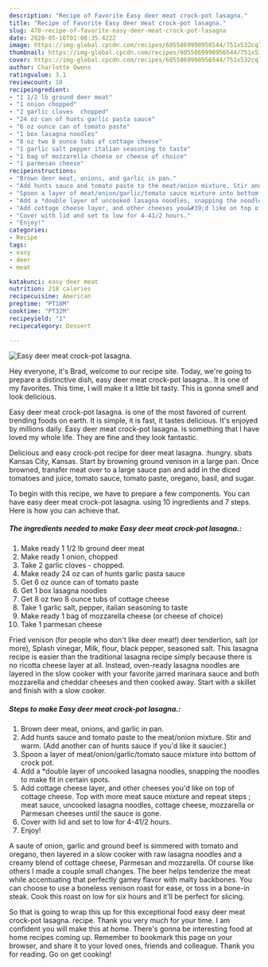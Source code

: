 ```yaml
---
description: "Recipe of Favorite Easy deer meat crock-pot lasagna."
title: "Recipe of Favorite Easy deer meat crock-pot lasagna."
slug: 470-recipe-of-favorite-easy-deer-meat-crock-pot-lasagna
date: 2020-05-16T01:08:35.422Z
image: https://img-global.cpcdn.com/recipes/6055869998956544/751x532cq70/easy-deer-meat-crock-pot-lasagna-recipe-main-photo.jpg
thumbnail: https://img-global.cpcdn.com/recipes/6055869998956544/751x532cq70/easy-deer-meat-crock-pot-lasagna-recipe-main-photo.jpg
cover: https://img-global.cpcdn.com/recipes/6055869998956544/751x532cq70/easy-deer-meat-crock-pot-lasagna-recipe-main-photo.jpg
author: Charlotte Owens
ratingvalue: 3.1
reviewcount: 10
recipeingredient:
- "1 1/2 lb ground deer meat"
- "1 onion chopped"
- "2 garlic cloves  chopped"
- "24 oz can of hunts garlic pasta sauce"
- "6 oz ounce can of tomato paste"
- "1 box lasagna noodles"
- "8 oz two 8 ounce tubs of cottage cheese"
- "1 garlic salt pepper italian seasoning to taste"
- "1 bag of mozzarella cheese or cheese of choice"
- "1 parmesan cheese"
recipeinstructions:
- "Brown deer meat, onions, and garlic in pan."
- "Add hunts sauce and tomato paste to the meat/onion mixture. Stir and warm. (Add another can of hunts sauce if you&#39;d like it saucier.)"
- "Spoon a layer of meat/onion/garlic/tomato sauce mixture into bottom of crock pot."
- "Add a *double layer of uncooked lasagna noodles, snapping the noodles to make fit in certain spots."
- "Add cottage cheese layer, and other cheeses you&#39;d like on top of cottage cheese. Top with more meat sauce mixture and repeat steps ; meat sauce, uncooked lasagna noodles, cottage cheese, mozzarella or Parmesan cheeses until the sauce is gone."
- "Cover with lid and set to low for 4-41/2 hours."
- "Enjoy!"
categories:
- Recipe
tags:
- easy
- deer
- meat

katakunci: easy deer meat 
nutrition: 218 calories
recipecuisine: American
preptime: "PT18M"
cooktime: "PT32M"
recipeyield: "1"
recipecategory: Dessert

---
```



![Easy deer meat crock-pot lasagna.](https://img-global.cpcdn.com/recipes/6055869998956544/751x532cq70/easy-deer-meat-crock-pot-lasagna-recipe-main-photo.jpg)

Hey everyone, it's Brad, welcome to our recipe site. Today, we're going to prepare a distinctive dish, easy deer meat crock-pot lasagna.. It is one of my favorites. This time, I will make it a little bit tasty. This is gonna smell and look delicious.

Easy deer meat crock-pot lasagna. is one of the most favored of current trending foods on earth. It is simple, it is fast, it tastes delicious. It's enjoyed by millions daily. Easy deer meat crock-pot lasagna. is something that I have loved my whole life. They are fine and they look fantastic.

Delicious and easy crock-pot recipe for deer meat lasagna. :hungry. sbats Kansas City, Kansas. Start by browning ground venison in a large pan. Once browned, transfer meat over to a large sauce pan and add in the diced tomatoes and juice, tomato sauce, tomato paste, oregano, basil, and sugar.


To begin with this recipe, we have to prepare a few components. You can have easy deer meat crock-pot lasagna. using 10 ingredients and 7 steps. Here is how you can achieve that.

<!--inarticleads1-->

##### The ingredients needed to make Easy deer meat crock-pot lasagna.:

1. Make ready 1 1/2 lb ground deer meat
1. Make ready 1 onion, chopped
1. Take 2 garlic cloves - chopped.
1. Make ready 24 oz can of hunts garlic pasta sauce
1. Get 6 oz ounce can of tomato paste
1. Get 1 box lasagna noodles
1. Get 8 oz two 8 ounce tubs of cottage cheese
1. Take 1 garlic salt, pepper, italian seasoning to taste
1. Make ready 1 bag of mozzarella cheese (or cheese of choice)
1. Take 1 parmesan cheese


Fried venison (for people who don&#39;t like deer meat!) deer tenderlion, salt (or more), Splash vinegar, Milk, flour, black pepper, seasoned salt. This lasagna recipe is easier than the traditional lasagna recipe simply because there is no ricotta cheese layer at all. Instead, oven-ready lasagna noodles are layered in the slow cooker with your favorite jarred marinara sauce and both mozzarella and cheddar cheeses and then cooked away. Start with a skillet and finish with a slow cooker. 

<!--inarticleads2-->

##### Steps to make Easy deer meat crock-pot lasagna.:

1. Brown deer meat, onions, and garlic in pan.
1. Add hunts sauce and tomato paste to the meat/onion mixture. Stir and warm. (Add another can of hunts sauce if you&#39;d like it saucier.)
1. Spoon a layer of meat/onion/garlic/tomato sauce mixture into bottom of crock pot.
1. Add a *double layer of uncooked lasagna noodles, snapping the noodles to make fit in certain spots.
1. Add cottage cheese layer, and other cheeses you&#39;d like on top of cottage cheese. Top with more meat sauce mixture and repeat steps ; meat sauce, uncooked lasagna noodles, cottage cheese, mozzarella or Parmesan cheeses until the sauce is gone.
1. Cover with lid and set to low for 4-41/2 hours.
1. Enjoy!


A saute of onion, garlic and ground beef is simmered with tomato and oregano, then layered in a slow cooker with raw lasagna noodles and a creamy blend of cottage cheese, Parmesan and mozzarella. Of course like others I made a couple small changes. The beer helps tenderize the meat while accentuating that perfectly gamey flavor with malty backbones. You can choose to use a boneless venison roast for ease, or toss in a bone-in steak. Cook this roast on low for six hours and it&#39;ll be perfect for slicing. 

So that is going to wrap this up for this exceptional food easy deer meat crock-pot lasagna. recipe. Thank you very much for your time. I am confident you will make this at home. There's gonna be interesting food at home recipes coming up. Remember to bookmark this page on your browser, and share it to your loved ones, friends and colleague. Thank you for reading. Go on get cooking!
